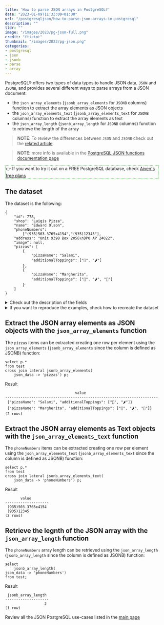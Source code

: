 ```yaml
---
title: 'How to parse JSON arrays in PostgreSQL?'
date: "2023-01-09T11:33:09+01:00"
url: "/postgresqljson/how-to-parse-json-arrays-in-postgresql"
description: ""
tldr: ""
image: "/images/2023/pg-json-full.png"
credit: "ftisiot"
thumbnail: "/images/2023/pg-json.png"
categories:
- postgresql
- json
- jsonb
- parse
- array
---
```


PostgreSQL® offers two types of data types to handle JSON data, `JSON` and `JSONB`, and provides several different ways to parse arrays from a JSON document:

<!--more-->

* the `json_array_elements` (`jsonb_array_elements` for `JSONB` columns) function to extract the array elements as JSON objects
* the `json_array_elements_text` (`jsonb_array_elements_text` for `JSONB` columns) function to extract the array elements as text
* the `json_array_length` (`jsonb_array_length` for `JSONB` columns) function to retrieve the length of the array

> **NOTE**: To review the differences between `JSON` and `JSONB` check out the [related article](/postgresqljson/what-are-the-differences-json-jsonb-postgresql).

> **NOTE**: more info is available in the [PostgreSQL JSON functions documentation page](https://www.postgresql.org/docs/current/functions-json.html)

<p style="border:2px dotted #77dd77;"> 👉 If you want to try it out on a FREE PostgreSQL database, check <a href="https://console.aiven.io/signup">Aiven's free plans</a></p>

## The dataset

The dataset is the following:

```
{
    "id": 778,
    "shop": "Luigis Pizza",
    "name": "Edward Olson",
    "phoneNumbers":
        ["(935)503-3765x4154","(935)12345"],
    "address": "Unit 9398 Box 2056\nDPO AP 24022",
    "image": null,
    "pizzas": [
        {
            "pizzaName": "Salami",
            "additionalToppings": ["🥓", "🌶️"]
        },
        {
            "pizzaName": "Margherita",
            "additionalToppings": ["🍌", "🌶️", "🍍"]
        }
    ]
}
```

<details>
  <summary>Check out the description of the fields</summary>
The following examples use a pizza order dataset with an order having:

* `id`: 778
* `shop`: "Luigis Pizza"
* `name`: "Edward Olson"
* `phoneNumbers`:["(935)503-3765x4154","(935)12345"]
* `address`: "Unit 9398 Box 2056\nDPO AP 24022"
* `image`: null
* and two pizzas contained in the `pizzas` item:

```
[
    {
        "pizzaName": "Salami",
        "additionalToppings": ["🥓", "🌶️"]
    },
    {
        "pizzaName": "Margherita",
        "additionalToppings": ["🍌", "🌶️", "🍍"]
    }
]
```
</details>
<details>
  <summary>If you want to reproduce the examples, check how to recreate the dataset</summary>

It can be recreated with the following script:

```
create table test(id serial, json_data jsonb);

insert into test(json_data) values (
'{
    "id": 778,
    "shop": "Luigis Pizza",
    "name": "Edward Olson",
    "phoneNumbers":
        ["(935)503-3765x4154","(935)12345"],
    "address": "Unit 9398 Box 2056\nDPO AP 24022",
    "image": null,
    "pizzas": [
        {
            "pizzaName": "Salami",
            "additionalToppings": ["🥓", "🌶️"]
        },
        {
            "pizzaName": "Margherita",
            "additionalToppings": ["🍌", "🌶️", "🍍"]
        }
    ]
}');
```

</details>

## Extract the JSON array elements as JSON objects with the `json_array_elements` function

The `pizzas` items can be extracted creating one row per element using the `json_array_elements` (`jsonb_array_elements` since the column is defined as JSONB) function:

```
select p.*
from test 
cross join lateral jsonb_array_elements(
    json_data -> 'pizzas') p;
```

Result

```
                                value
----------------------------------------------------------------------
 {"pizzaName": "Salami", "additionalToppings": ["🥓", "🌶️"]}
 {"pizzaName": "Margherita", "additionalToppings": ["🍌", "🌶️", "🍍"]}
(2 rows)
```

## Extract the JSON array elements as Text objects with the `json_array_elements_text` function

The `phoneNumbers` items can be extracted creating one row per element using the `json_array_elements_text` (`jsonb_array_elements_text` since the column is defined as JSONB) function:

```
select p.*
from test 
cross join lateral jsonb_array_elements_text(
    json_data -> 'phoneNumbers') p;
```

Result

```
       value
--------------------
 (935)503-3765x4154
 (935)12345
(2 rows)
```

## Retrieve the legnth of the JSON array with the `json_array_length` function

The `phoneNumbers` array length can be retrieved using the `json_array_length` (`jsonb_array_length` since the column is defined as JSONB) function:

```
select 
    jsonb_array_length(
json_data -> 'phoneNumbers')
from test;
```

Result

```
 jsonb_array_length
--------------------
                  2
(1 row)
```

Review all the JSON PostgreSQL use-cases listed in the [main page](/postgresqljson/main)